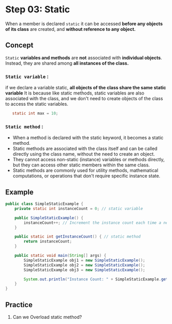 # Step 03: Static
When a member is declared `static` it can be accessed **before any objects of its class** are created, and **without reference to any object.**

## Concept
`Static` **variables and methods** are **not** associated with **individual objects**. Instead, they are shared among **all instances of the class.**
### `Static variable` :
if we declare a variable static, **all objects of the class share the same static variable** It is because like static methods, static variables are also associated with the class, and we don't need to create objects of the class to access the static variables.
```java
   static int max = 10;
```
### `Static method` :
- When a method is declared with the static keyword, it becomes a static method.
- Static methods are associated with the class itself and can be called directly using the class name, without the need to create an object.
- They cannot access non-static (instance) variables or methods directly, but they can access other static members within the same class.
- Static methods are commonly used for utility methods, mathematical computations, or operations that don't require specific instance state.

## Example
```java
public class SimpleStaticExample {
    private static int instanceCount = 0; // static variable

    public SimpleStaticExample() {
        instanceCount++; // Increment the instance count each time a new object is created
    }

    public static int getInstanceCount() { // static method
        return instanceCount;
    }

    public static void main(String[] args) {
        SimpleStaticExample obj1 = new SimpleStaticExample();
        SimpleStaticExample obj2 = new SimpleStaticExample();
        SimpleStaticExample obj3 = new SimpleStaticExample();

        System.out.println("Instance Count: " + SimpleStaticExample.getInstanceCount()); // Output: Instance Count: 3
    }
}
```

## Practice
1. Can we Overload static method?
